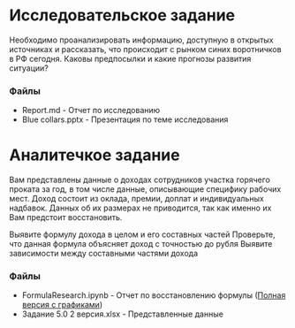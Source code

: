 # Исследовательское задание

Необходимо проанализировать информацию, доступную в открытых источниках и рассказать, что происходит с рынком синих воротничков в РФ сегодня. Каковы предпосылки и какие прогнозы развития ситуации?

### Файлы
- Report.md - Отчет по исследованию
- Blue collars.pptx - Презентация по теме исследования

# Аналитечкое задание

Вам представлены данные о доходах сотрудников участка горячего проката за год, в том числе данные, описывающие специфику рабочих мест.
Доход состоит из оклада, премии, доплат и индивидуальных надбавок. Данных об их размерах не приводится, так как именно их Вам предстоит восстановить.

Выявите формулу дохода в целом и его составных частей
Проверьте, что данная формула объясняет доход с точностью до рубля
Выявите зависимости между составными частями дохода

### Файлы
- FormulaResearch.ipynb - Отчет по восстановлению формулы ([Полная версия с графиками](https://nbviewer.org/github/SfdJucide/test_tasks/blob/main/Аналитик%20Консалтинг/FormulaResearch.ipynb))
- Задание 5.0 2 версия.xlsx - Представленные данные
